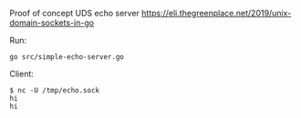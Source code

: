 Proof of concept UDS echo server
https://eli.thegreenplace.net/2019/unix-domain-sockets-in-go

Run:
```
go src/simple-echo-server.go
```

Client:
```
$ nc -U /tmp/echo.sock
hi
hi
```
